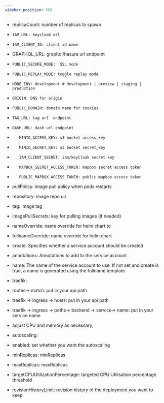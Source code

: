 ```yaml
---
sidebar_position: 556
---
```




- replicaCount: number of replicas to spawn

-     IAM_URL: keycloak wrl
-     IAM_CLIENT_ID: client id name
 -    GRAPHQL_URL: graphql/hasura url endpoint
-     PUBLIC_SECURE_MODE:  SSL mode
-     PUBLIC_REPLAY_MODE: toggle replay mode 
-     NODE_ENV: development # development | preview | staging | production
-     ORIGIN: DNS for origin
-     PUBLIC_DOMAIN: domain name for cookies
-     TAG_URL: tag url  endpoint
-     DASH_URL: dash url endpoint


-        MINIO_ACCESS_KEY: s3 bucket access_key
-        MINIO_SECRET_KEY: s3 bucket secret_key
-        IAM_CLIENT_SECRET: iam/keycloak secret key
-        MAPBOX_SECRET_ACCESS_TOKEN: mapbox secret access token
-        PUBLIC_MAPBOX_ACCESS_TOKEN: public mapbox access token

-  pullPolicy: image pull policy when pods restarts
-  repository: image repo uri
-  tag: image tag
 
- imagePullSecrets: key for pulling images (if needed)
- nameOverride: name override for helm chart to 
- fullnameOverride: name override for helm chart
- create: Specifies whether a service account should be created
  
- annotations: Annotations to add to the service account
- name: The name of the service account to use. If not set and create is true, a name is generated using the fullname template

- traefik:

-   routes-> match: put in your api path

- traefik -> ingress -> hosts: put in your api path
- traefik -> ingress -> paths-> backend -> service-> name: put in your service name

- adjust CPU and memory as necessary, 

- autoscaling:
-   enabled: set whether you want the autoscaling 
-   minReplicas: minReplicas
-   maxReplicas: maxReplicas
-   targetCPUUtilizationPercentage: targeted CPU Utilisation percentage threshold
- revisionHistoryLimit: revision history of the deployment you want to keep
